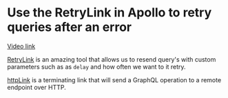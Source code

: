 # Use the RetryLink in Apollo to retry queries after an error

[Video link](https://www.egghead.io/lessons/egghead-use-the-retrylink-in-apollo-to-retry-queries-after-an-error?pl=synchronize-client-and-server-state-in-react-using-apollo-client-a45b3b89)

<TimeStamp start="01:00" end="01:10">

[RetryLink](https://www.apollographql.com/docs/react/api/link/apollo-link-retry/) is an amazing tool that allows us to resend query's with custom parameters such as as `delay` and how often we want to it retry. 

</TimeStamp>

<TimeStamp start="03:25" end="03:35">

[httpLink](https://www.apollographql.com/docs/react/api/link/apollo-link-http/) is a terminating link that will send a GraphQL operation to a remote endpoint over HTTP. 

</TimeStamp>